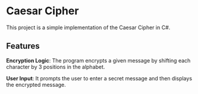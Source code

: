 # Caesar Cipher

This project is a simple implementation of the Caesar Cipher in C#.

## Features
**Encryption Logic**: The program encrypts a given message by shifting each character by 3 positions in the alphabet.

**User Input**: It prompts the user to enter a secret message and then displays the encrypted message.
